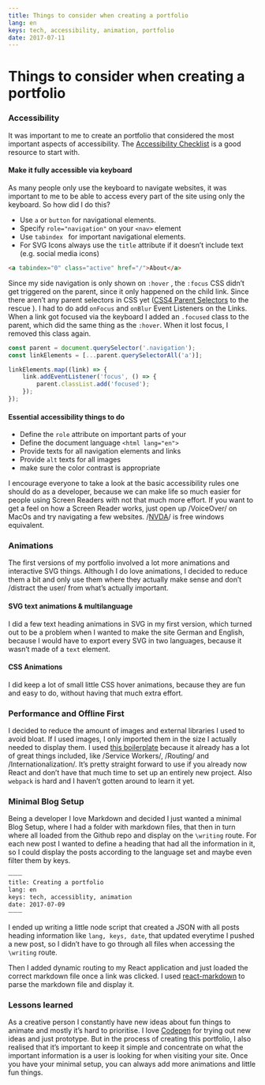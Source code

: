 ```yaml
---
title: Things to consider when creating a portfolio
lang: en
keys: tech, accessibility, animation, portfolio
date: 2017-07-11
---
```


# Things to consider when creating a portfolio
### Accessibility
It was important to me to create an portfolio that considered the most important aspects of accessibility.  The [Accessibility Checklist](http://a11yproject.com/checklist.html) is a good resource to start with. 

#### Make it fully accessible via keyboard
As many people only use the keyboard to navigate websites, it was important to me to be able to access every part of the site using only the keyboard. So how did I do this?
- Use `a` or `button` for navigational elements.
- Specify `role="navigation"`  on your `<nav>` element
- Use `tabindex `  for important navigational elements.
- For SVG Icons always use the `title` attribute if it doesn’t include text (e.g. social media icons)
```html
<a tabindex="0" class="active" href="/">About</a>
```

Since my side navigation is only shown on `:hover` ,  the `:focus` CSS didn’t get triggered on the parent, since it only happened on the child link. Since there aren’t any parent selectors in CSS yet ([CSS4 Parent Selectors](https://www.w3.org/TR/selectors4/) to the rescue ). I had to do add `onFocus` and `onBlur`  Event Listeners on the Links. When a link got focused via the keyboard I added an `.focused` class to the parent, which did the same thing as the `:hover`. When it lost focus, I removed this class again. 

```javascript
const parent = document.querySelector('.navigation');
const linkElements = [...parent.querySelectorAll('a')];

linkElements.map((link) => {
	link.addEventListener('focus', () => {
		parent.classList.add('focused');
	});
});
```
 
#### Essential accessibility things to do 
- Define the `role` attribute on important parts of your 
- Define the document language `<html lang="en">`
- Provide texts for all navigation elements and links
- Provide  `alt`  texts for all images
- make sure the color contrast  is appropriate

I encourage everyone to take a look at the basic accessibility rules one should do as a developer, because we can make life so much easier for people using Screen Readers with not that much more effort. If you want to get a feel on how a Screen Reader works, just open up /VoiceOver/ on MacOs and try navigating a few websites. /[NVDA](https://www.nvaccess.org/)/ is free windows equivalent. 

### Animations
The first versions of my portfolio involved a lot more animations and interactive SVG things. Although I do love animations, I decided to reduce them a bit and only use them where they actually make sense and don’t /distract the user/ from what’s actually important. 

#### SVG text animations & multilanguage
I did a few text heading animations in SVG in my first version, which turned out to be a problem when I wanted to make the site German and English, because I would have to export every SVG in two languages, because it wasn’t made of a `text` element. 

#### CSS Animations
 I did keep a lot of small little CSS hover animations, because they are fun and easy to do, without having that much extra effort.

### Performance and Offline First
I decided to reduce the amount of images and external libraries I used to avoid bloat. If I used images, I only imported them in the size I actually needed to display them. I used [this boilerplate](https://github.com/react-boilerplate/react-boilerplate) because it already has a lot of great things included, like /Service Workers/, /Routing/ and /Internationalization/.  It’s pretty straight forward to use if you already now React and don’t have that much time to set up an entirely new project. Also `webpack` is hard and I haven’t gotten around to learn it yet. 

### Minimal Blog Setup
Being a developer I love Markdown and decided I just wanted a minimal Blog Setup, where I had a folder with markdown files, that then in turn where all loaded from the Github repo  and display on the `\writing` route. For each new post I wanted to define a heading that had all the information in it, so I could display the posts according to the language set and maybe even filter them by keys. 

```markdown
⏤⏤⏤
title: Creating a portfolio
lang: en
keys: tech, accessiblity, animation
date: 2017-07-09
⏤⏤⏤
```

I ended up writing a little node script that created a JSON with all posts heading information like `lang, keys, date`, that updated everytime I pushed a new post, so I didn’t have to go through all files when accessing the `\writing` route. 

Then I added dynamic routing to my React application and just loaded the correct markdown file once a link was clicked. I used [react-markdown](https://github.com/rexxars/react-markdown) to parse the markdown file and display it. 

### Lessons learned
As a creative person I constantly have new ideas about fun things to animate and mostly it’s hard to prioritise. I love [Codepen](https://codepen.io/lisilinhart/) for trying out new ideas and just prototype. But in the process of creating this portfolio, I also realised that it’s important to keep it simple and  concentrate on what the important information is a user is looking for when visiting your site. Once you have your minimal setup, you can always add more animations and little fun things. 
